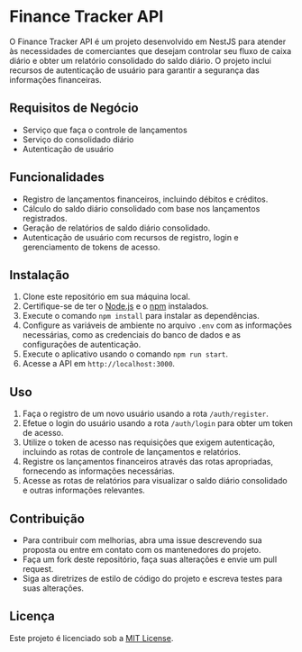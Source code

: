 # Finance Tracker API

O Finance Tracker API é um projeto desenvolvido em NestJS para atender às necessidades de comerciantes que desejam controlar seu fluxo de caixa diário e obter um relatório consolidado do saldo diário. O projeto inclui recursos de autenticação de usuário para garantir a segurança das informações financeiras.

## Requisitos de Negócio

- Serviço que faça o controle de lançamentos
- Serviço do consolidado diário
- Autenticação de usuário

## Funcionalidades

- Registro de lançamentos financeiros, incluindo débitos e créditos.
- Cálculo do saldo diário consolidado com base nos lançamentos registrados.
- Geração de relatórios de saldo diário consolidado.
- Autenticação de usuário com recursos de registro, login e gerenciamento de tokens de acesso.

## Instalação

1. Clone este repositório em sua máquina local.
2. Certifique-se de ter o [Node.js](https://nodejs.org/) e o [npm](https://www.npmjs.com/) instalados.
3. Execute o comando `npm install` para instalar as dependências.
4. Configure as variáveis de ambiente no arquivo `.env` com as informações necessárias, como as credenciais do banco de dados e as configurações de autenticação.
5. Execute o aplicativo usando o comando `npm run start`.
6. Acesse a API em `http://localhost:3000`.

## Uso

1. Faça o registro de um novo usuário usando a rota `/auth/register`.
2. Efetue o login do usuário usando a rota `/auth/login` para obter um token de acesso.
3. Utilize o token de acesso nas requisições que exigem autenticação, incluindo as rotas de controle de lançamentos e relatórios.
4. Registre os lançamentos financeiros através das rotas apropriadas, fornecendo as informações necessárias.
5. Acesse as rotas de relatórios para visualizar o saldo diário consolidado e outras informações relevantes.

## Contribuição

- Para contribuir com melhorias, abra uma issue descrevendo sua proposta ou entre em contato com os mantenedores do projeto.
- Faça um fork deste repositório, faça suas alterações e envie um pull request.
- Siga as diretrizes de estilo de código do projeto e escreva testes para suas alterações.

## Licença

Este projeto é licenciado sob a [MIT License](LICENSE).
